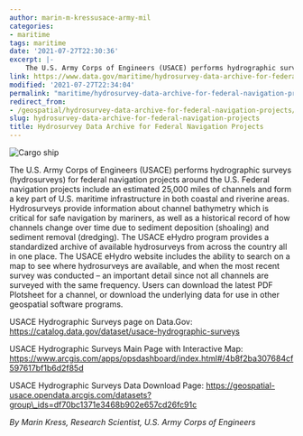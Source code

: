 ```yaml
---
author: marin-m-kressusace-army-mil
categories:
- maritime
tags: maritime
date: '2021-07-27T22:30:36'
excerpt: |-
    The U.S. Army Corps of Engineers (USACE) performs hydrographic surveys (hydrosurveys) for federal navigation projects around the U.S. Federal navigation projects include an estimated 25,000 miles of channels and form a key part of U.S. maritime infrastructure…
link: https://www.data.gov/maritime/hydrosurvey-data-archive-for-federal-navigation-projects/
modified: '2021-07-27T22:34:04'
permalink: "maritime/hydrosurvey-data-archive-for-federal-navigation-projects/"
redirect_from:
- /geospatial/hydrosurvey-data-archive-for-federal-navigation-projects/
slug: hydrosurvey-data-archive-for-federal-navigation-projects
title: Hydrosurvey Data Archive for Federal Navigation Projects
---
```


![Cargo ship](https://s3-us-gov-west-1.amazonaws.com/cg-0817d6e3-93c4-4de8-8b32-da6919464e61/feature-business-exporter.jpg)

The U.S. Army Corps of Engineers (USACE) performs hydrographic surveys (hydrosurveys) for federal navigation projects around the U.S. Federal navigation projects include an estimated 25,000 miles of channels and form a key part of U.S. maritime infrastructure in both coastal and riverine areas. Hydrosurveys provide information about channel bathymetry which is critical for safe navigation by mariners, as well as a historical record of how channels change over time due to sediment deposition (shoaling) and sediment removal (dredging). The USACE eHydro program provides a standardized archive of available hydrosurveys from across the country all in one place. The USACE eHydro website includes the ability to search on a map to see where hydrosurveys are available, and when the most recent survey was conducted – an important detail since not all channels are surveyed with the same frequency. Users can download the latest PDF Plotsheet for a channel, or download the underlying data for use in other geospatial software programs.

USACE Hydrographic Surveys page on Data.Gov: https://catalog.data.gov/dataset/usace-hydrographic-surveys

USACE Hydrographic Surveys Main Page with Interactive Map: https://www.arcgis.com/apps/opsdashboard/index.html#/4b8f2ba307684cf597617bf1b6d2f85d

USACE Hydrographic Surveys Data Download Page: https://geospatial-usace.opendata.arcgis.com/datasets?group\_ids=df70bc1371e3468b902e657cd26fc91c

_By Marin Kress, Research Scientist, U.S. Army Corps of Engineers_

